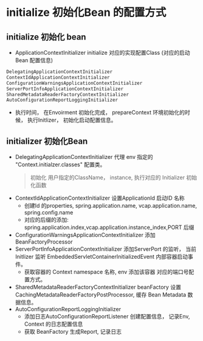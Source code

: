 # initialize 初始化Bean 的配置方式

## initialize 初始化 bean

- ApplicationContextInitializer initialize 对应的实现配置Class (对应的启动Bean 配置信息)

```java
DelegatingApplicationContextInitializer
ContextIdApplicationContextInitializer
ConfigurationWarningsApplicationContextInitializer
ServerPortInfoApplicationContextInitializer
SharedMetadataReaderFactoryContextInitializer
AutoConfigurationReportLoggingInitializer
```

- 执行时间， 在Envoirment 初始化完成， prepareContext 环境初始化的时候， 执行Initlizer， 初始化启动配置信息。

## initializer 初始化Bean

- DelegatingApplicationContextInitializer 代理  env 指定的 "Context.initialzer.classes" 配置类。
  > 初始化 用户指定的ClassName， instance, 执行对应的 Initializer 初始化函数
- ContextIdApplicationContextInitializer 设置ApplicationId 启动ID 名称
  - 创建Id 的properties, spring.application.name, vcap.application.name, spring.config.name
  - 对应的后缀的添加: spring.application.index,vcap.application.instance_index,PORT 后缀
- ConfigurationWarningsApplicationContextInitializer 添加BeanFactoryProcessor
- ServerPortInfoApplicationContextInitializer 添加ServerPort 的监听， 当前Initlizer 监听 EmbeddedServletContainerInitializedEvent 内部容器启动事件。
    - 获取容器的 Context namespace 名称, env 添加该容器 对应的端口号配置方式。
- SharedMetadataReaderFactoryContextInitializer beanFactory 设置 CachingMetadataReaderFactoryPostProcessor, 缓存 Bean Metadata 数据信息。
- AutoConfigurationReportLoggingInitializer
  - 添加日志AutoConfigurationReportListener 创建配置信息， 记录Env, Context 的日志配置信息
  - 获取 BeanFactory 生成Report, 记录日志
